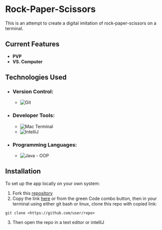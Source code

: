 # Rock-Paper-Scissors
This is an attempt to create a digital imitation of rock-paper-scissors on a terminal.
## Current Features
- **PVP**
- **VS. Computer**
## Technologies Used
- ### Version Control:
    - ![Git](https://img.shields.io/badge/GIT-E44C30?style=for-the-badge&logo=git&logoColor=white)
- ### Developer Tools:
    - ![Mac Terminal](https://img.shields.io/badge/GNU%20Bash-4EAA25?style=for-the-badge&logo=GNU%20Bash&logoColor=white)
    - ![IntelliJ](https://img.shields.io/badge/IntelliJ_IDEA-000000.svg?style=for-the-badge&logo=intellij-idea&logoColor=white)
- ### Programming Languages:
   - ![Java](https://img.shields.io/badge/Java-ED8B00?style=for-the-badge&logo=openjdk&logoColor=white) - OOP
## Installation
To set up the app locally on your own system:
1. Fork this [repository](https://github.com/t-hendricks/rock-paper-scissors)
2. Copy the link [here](https://github.com/t-hendricks/rock-paper-scissors.git) or from the green Code combo button, then in your terminal using either git bash or linux, clone this repo with copied link:
```
git clone <https://github.com/user/repo>
```
3. Then open the repo in a text editor or intelliJ
